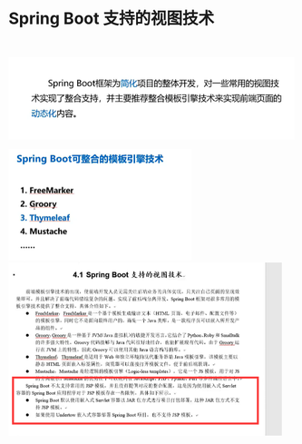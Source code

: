 # Spring Boot 支持的视图技术
<br>

![image-20200627171028805](../img/image-20200627171028805.png)

<img src="../img/image-20200627171048685.png" alt="image-20200627171048685" style="zoom:50%;" />

<img src="../img/image-20200627171424712.png" alt="image-20200627171424712" style="zoom:50%;" />



<br><br><br>